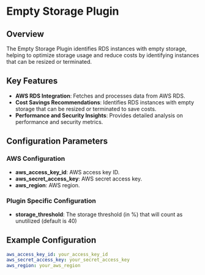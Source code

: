 # Empty Storage Plugin

## Overview

The Empty Storage Plugin identifies RDS instances with empty storage, helping to optimize storage usage and reduce costs by identifying instances that can be resized or terminated.

## Key Features

- **AWS RDS Integration**: Fetches and processes data from AWS RDS.
- **Cost Savings Recommendations**: Identifies RDS instances with empty storage that can be resized or terminated to save costs.
- **Performance and Security Insights**: Provides detailed analysis on performance and security metrics.

## Configuration Parameters

### AWS Configuration

- **aws_access_key_id**: AWS access key ID.
- **aws_secret_access_key**: AWS secret access key.
- **aws_region**: AWS region.

### Plugin Specific Configuration

- **storage_threshold**: The storage threshold (in %) that will count as unutilized (default is 40)

## Example Configuration

```yaml
aws_access_key_id: your_access_key_id
aws_secret_access_key: your_secret_access_key
aws_region: your_aws_region
```